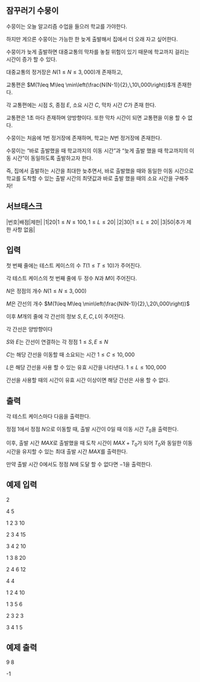 ## 잠꾸러기 수뭉이

수뭉이는 오늘 알고리즘 수업을 들으러 학교를 가야한다.

하지만 게으른 수뭉이는 가능한 한 늦게 출발해서 집에서 더 오래 자고 싶어한다.

수뭉이가 늦게 출발하면 대중교통의 막차를 놓칠 위험이 있기 때문에 학교까지 걸리는 시간이 증가 할 수 있다.

대중교통의 정거장은 $N(1\leq N\leq 3,000)$개 존재하고,

교통편은 $M(1\leq M\leq \min\left(\frac{N(N-1)}{2},\,10\,000\right))$개 존재한다.

각 교통편에는 시점 $S$, 종점 $E$, 소요 시간 $C$, 막차 시간 $C$가 존재 한다.

교통편은 1초 마다 존재하며 양방향이다. 또한 막차 시간이 되면 교통편을 이용 할 수 없다. 

수뭉이는 처음에 $1$번 정거장에 존재하며, 학교는 $N$번 정거장에 존재한다.

수뭉이는 “바로 출발했을 때 학교까지의 이동 시간”과 “늦게 출발 했을 때 학교까지의 이동 시간”이 동일하도록 출발하고자 한다. 

즉, 집에서 출발하는 시간을 최대한 늦추면서, 바로 출발했을 때와 동일한 이동 시간으로 학교를 도착할 수 있는 출발 시간의 최댓값과 바로 출발 했을 때의 소요 시간을 구해주자!

## 서브태스크
|번호|배점|제한|
|1|20|$1\leq N\leq 100, 1\leq L\leq 20$|
|2|30|$1\leq L\leq 20$|
|3|50|추가 제한 사항 없음|

## 입력
첫 번째 줄에는 테스트 케이스의 수 $T(1\leq T\leq 10)$가 주어진다.

각 테스트 케이스의 첫 번째 줄에 두 정수 $N$과 $M$이 주어진다.

$N$은 정점의 개수 $N(1\leq N\leq 3,000)$

$M$은 간선의 개수 $M(1\leq M\leq \min\left(\frac{N(N-1)}{2},\,20\,000\right))$

이후 $M$개의 줄에 각 간선의 정보 $S, E, C, L$이 주어진다.

각 간선은 양방향이다

$S$와 $E$는 간선이 연결하는 각 정점 $1\leq S,E\leq N$

$C$는 해당 간선을 이동할 때 소요되는 시간 $1\leq C\leq 10,000$

$L$은 해당 간선을 사용 할 수 있는 유효 시간을 나타낸다. $1\leq L\leq 100,000$

간선을 사용할 때의 시간이 유효 시간 이상이면 해당 간선은 사용 할 수 없다.

## 출력
각 테스트 케이스마다 다음을 출력한다.

정점 $1$에서 정점 $N$으로 이동할 때, 출발 시간이 $0$일 때 이동 시간 $T_0$을 출력한다.

이후, 출발 시간 $MAX$로 출발했을 때 도착 시간이 $MAX + T_0$가 되어 $T_0$와 동일한 이동 시간을 유지할 수 있는 최대 출발 시간 $MAX$를 출력한다.

만약 출발 시간 $0$에서도 정점 $N$에 도달 할 수 없다면 $-1$을 출력한다.

## 예제 입력
2

4 5

1 2 3 10

2 3 4 15

3 4 2 10

1 3 8 20

2 4 6 12

4 4

1 2 4 10

1 3 5 6

2 3 2 3

3 4 1 5

## 예제 출력
9 8

-1
